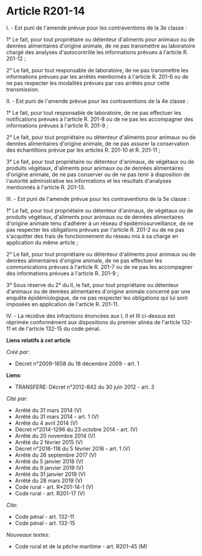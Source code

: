 # Article R201-14

I. - Est puni de l'amende prévue pour les contraventions de la 3e classe : 

1° Le fait, pour tout propriétaire ou détenteur d'aliments pour animaux ou de denrées alimentaires d'origine animale, de ne
pas transmettre au laboratoire chargé des analyses d'autocontrôle les informations prévues à l'article R. 201-12 ; 

2° Le fait, pour tout responsable de laboratoire, de ne pas transmettre les informations prévues par les arrêtés mentionnés à
l'article R. 201-6 ou de ne pas respecter les modalités prévues par ces arrêtés pour cette transmission. 

II. - Est puni de l'amende prévue pour les contraventions de la 4e classe : 

1° Le fait, pour tout responsable de laboratoire, de ne pas effectuer les notifications prévues à l'article R. 201-8 ou de ne
pas les accompagner des informations prévues à l'article R. 201-9 ; 

2° Le fait, pour tout propriétaire ou détenteur d'aliments pour animaux ou de denrées alimentaires d'origine animale, de ne
pas assurer la conservation des échantillons prévue par les articles R. 201-10 et R. 201-11 ; 

3° Le fait, pour tout propriétaire ou détenteur d'animaux, de végétaux ou de produits végétaux, d'aliments pour animaux ou de
denrées alimentaires d'origine animale, de ne pas conserver ou de ne pas tenir à disposition de l'autorité administrative les
informations et les résultats d'analyses mentionnés à l'article R. 201-13. 

III. - Est puni de l'amende prévue pour les contraventions de la 5e classe : 

1° Le fait, pour tout propriétaire ou détenteur d'animaux, de végétaux ou de produits végétaux, d'aliments pour animaux ou de
denrées alimentaires d'origine animale tenu d'adhérer à un réseau d'épidémiosurveillance, de ne pas respecter les obligations
prévues par l'article R. 201-2 ou de ne pas s'acquitter des frais de fonctionnement du réseau mis à sa charge en application
du même article ; 

2° Le fait, pour tout propriétaire ou détenteur d'aliments pour animaux ou de denrées alimentaires d'origine animale, de ne
pas effectuer les communications prévues à l'article R. 201-7 ou de ne pas les accompagner des informations prévues à
l'article R. 201-9 ; 

3° Sous réserve du 2° du II, le fait, pour tout propriétaire ou détenteur d'animaux ou de denrées alimentaires d'origine
animale concerné par une enquête épidémiologique, de ne pas respecter les obligations qui lui sont imposées en application de
l'article R. 201-11. 

IV. - La récidive des infractions énoncées aux I, II et III ci-dessus est réprimée conformément aux dispositions du premier
alinéa de l'article 132-11 et de l'article 132-15 du code pénal.

**Liens relatifs à cet article**

_Créé par_:

  - Décret n°2009-1658 du 18 décembre 2009 - art. 1

**Liens**:

  - TRANSFERE: Décret n°2012-842 du 30 juin 2012 - art. 3

_Cité par_:

  - Arrêté du 31 mars 2014 (V)
  - Arrêté du 31 mars 2014 - art. 1 (V)
  - Arrêté du 4 avril 2014 (V)
  - Décret n°2014-1296 du 23 octobre 2014 - art. (V)
  - Arrêté du 20 novembre 2014 (V)
  - Arrêté du 2 février 2015 (V)
  - Décret n°2016-118 du 5 février 2016 - art. 1 (V)
  - Arrêté du 26 septembre 2017 (V)
  - Arrêté du 5 janvier 2018 (V)
  - Arrêté du 9 janvier 2019 (V)
  - Arrêté du 31 janvier 2019 (V)
  - Arrêté du 28 mars 2019 (V)
  - Code rural - art. R*201-14-1 (V)
  - Code rural - art. R201-17 (V)

_Cite_:

  - Code pénal - art. 132-11
  - Code pénal - art. 132-15

_Nouveaux textes_:

  - Code rural et de la pêche maritime - art. R201-45 (M)
